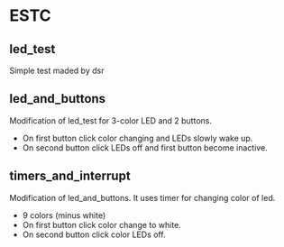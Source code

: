 # ESTC

## led_test

Simple test maded by dsr

## led_and_buttons

Modification of led_test for 3-color LED and 2 buttons.
* On first button click color changing and LEDs slowly wake up.
* On second button click LEDs off and first button become inactive.

## timers_and_interrupt

Modification of led_and_buttons. It uses timer for changing color of led.
* 9 colors (minus white)
* On first button click color change to white.
* On second button click color LEDs off.
